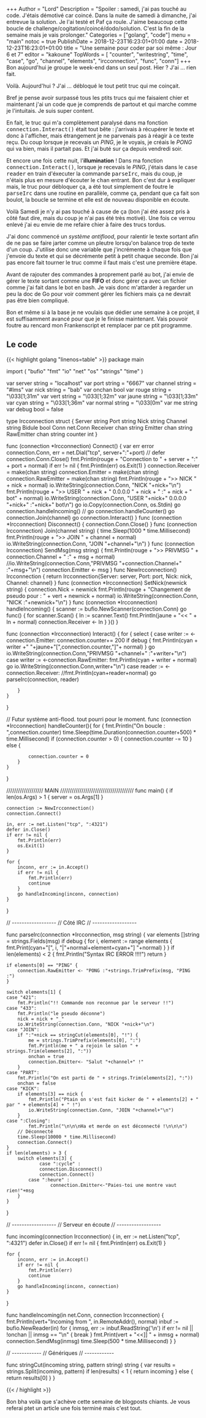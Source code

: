 +++
Author = "Lord"
Description = "Spoiler : samedi, j'ai pas touché au code. J'étais démotivé car coincé. Dans la nuite de samedi à dimanche, j'ai entrevue la solution. Je l'ai testé et Paf ça roule. J'aime beaucoup cette boucle de challenge/cogitation/coincé/dodo/solution. C'est la fin de la semaine mais je vais prolonger."
Categories = ["golang", "code"]
menu = "main"
notoc = true
PublishDate = 2018-12-23T16:23:01+01:00
date = 2018-12-23T16:23:01+01:00
title = "Une semaine pour coder par soi même : Jour 6 et 7"
editor = "kakoune"
TopWords = [  "counter", "writestring", "time", "case", "go", "channel", "elements", "ircconnection", "func", "conn"]
+++
Bon aujourd'hui je groupe le week-end dans un seul post.
Hier ?
J'ai … rien fait.

Voilà.
Aujourd'hui ?
J'ai … débloqué le tout petit truc qui me coinçait.

Bref je pense avoir surpassé tous les ptits trucs qui me faisaient chier et maintenant j'ai un code que je comprends de partout et qui marche comme je l'intuitais.
Je suis super content.

En fait, le truc qui m'a complètement paralysé dans ma fonction <kbd>connection.Interact()</kbd> était tout bête : j'arrivais à récupérer le texte et donc à l'afficher, mais étrangement je ne parvenais pas à réagir à ce texte reçu.
Du coup lorsque je recevais un *PING*, je le voyais, je créais le *PONG* qui va bien, mais il partait pas.
Et j'ai buté sur ça depuis vendredi soir.

Et encore une fois cette nuit, l'**illumination** !
Dans ma fonction <kbd>connection.Interact()</kbd>, lorsque je recevais le *PING*, j'étais dans le <kbd>case reader</kbd> en train d'éxecuter la commande <kbd>parseIrc</kbd>, mais du coup, je n'étais plus en mesure d'écouter le <kbd>chan</kbd> entrant.
Bon c'est dur à expliquer mais, le truc pour débloquer ça, a été tout simplement de foutre le <kbd>parseIrc</kbd> dans une routine en parallèle, comme ça, pendant que ça fait son boulot, la boucle se termine et elle est de nouveau disponible en écoute.

Voilà Samedi je n'y ai pas touché à cause de ça (bon j'ai été assez pris à côté faut dire, mais du coup je n'ai pas été très motivé).
Une fois ce verrou enlevé j'ai eu envie de me refaire chier à faire des trucs tordus.

J'ai donc commencé un *système antiflood*, pour ralentir le texte sortant afin de ne pas se faire jarter comme un pleutre lorsqu'on balance trop de texte d'un coup.
J'utilise donc une variable que j'incrémente à chaque fois que j'envoie du texte et qui se décrémente petit à petit chaque seconde.
Bon j'ai pas encore fait tourner le truc comme il faut mais c'est une première étape.

Avant de rajouter des commandes à proprement parlé au bot, j'ai envie de gérer le texte sortant comme une **FIFO** et donc gérer ça avec un fichier comme j'ai fait dans le bot en bash.
Je vais donc m'attarder à regarder un peu la doc de Go pour voir comment gérer les fichiers mais ça ne devrait pas être bien compliqué.

Bon et même si à la base je ne voulais que dédier une semaine à ce projet, il est suffisamment avancé pour que je le finisse maintenant.
Vais pouvoir foutre au rencard mon Frankenscript et remplacer par ce ptit programme.


## Le code

{{< highlight golang "linenos=table" >}}
package main

import (
	"bufio"
	"fmt"
	"io"
	"net"
	"os"
	"strings"
	"time"
)

var server string = "localhost"
var port string = "6667"
var channel string = "#lms"
var nick string = "bab"
var onchan bool
var rouge string = "\033[1;31m"
var vert string = "\033[1;32m"
var jaune string = "\033[1;33m"
var cyan string = "\033[1;36m"
var normal string = "\033[0m"
var me string
var debug bool = false

type Ircconnection struct {
	Server   string
	Port     string
	Nick     string
	Channel  string
	Bidule   bool
	Conn     net.Conn
	Receiver chan string
	Emitter  chan string
	RawEmitter	chan string
	counter	 int
}

func (connection *Ircconnection) Connect() {
	var err error
	connection.Conn, err = net.Dial("tcp", server+":"+port)
//	defer connection.Conn.Close()
	fmt.Println(rouge + "Connection to " + server + ":" + port + normal)
	if err != nil {
		fmt.Println(err)
		os.Exit(1)
	}
	connection.Receiver = make(chan string)
	connection.Emitter = make(chan string)
	connection.RawEmitter = make(chan string)
	fmt.Println(rouge + ">> NICK " + nick + normal)
	io.WriteString(connection.Conn, "NICK "+nick+"\n")
	fmt.Println(rouge + ">> USER " + nick + " 0.0.0.0 " + nick + " :" + nick + " bot" + normal)
	io.WriteString(connection.Conn, "USER "+nick+" 0.0.0.0 "+nick+" :"+nick+" bot\n")
	go io.Copy(connection.Conn, os.Stdin)
	go connection.handleIncoming()
//	go connection.handleCounter()
	go connection.Join(channel)
	go connection.Interact()
}
func (connection *Ircconnection) Disconnect() {
	connection.Conn.Close()
}
func (connection Ircconnection) Join(channel string) {
	time.Sleep(1000 * time.Millisecond)
	fmt.Println(rouge + ">> JOIN " + channel + normal)
	io.WriteString(connection.Conn, "JOIN "+channel+"\n")
}
func (connection Ircconnection) SendMsg(msg string) {
	fmt.Println(rouge + ">> PRIVMSG " + connection.Channel + " :" + msg + normal)
	//io.WriteString(connection.Conn,"PRIVMSG "+connection.Channel+" :"+msg+"\n")
	connection.Emitter <- msg
}
func NewIrcconnection() Ircconnection {
	return Ircconnection{Server: server, Port: port, Nick: nick, Channel: channel}
}
func (connection *Ircconnection) SetNick(newnick string) {
	connection.Nick = newnick
	fmt.Println(rouge + "Changement de pseudo pour : " + vert + newnick + normal)
	io.WriteString(connection.Conn, "NICK :"+newnick+"\n")
}
func (connection *Ircconnection) handleIncoming() {
	scanner := bufio.NewScanner(connection.Conn)
	go func() {
		for scanner.Scan() {
			ln := scanner.Text()
			fmt.Println(jaune + "<< " + ln + normal)
			connection.Receiver <- ln
		}
	}()
}

func (connection *Ircconnection) Interact() {
	for {
		select {
			case writer := <-connection.Emitter:
    				connection.counter+= 200
    				if debug {
					fmt.Println(cyan + writer +" "+jaune+"[",connection.counter,"]"+ normal)
    				}
				go io.WriteString(connection.Conn,"PRIVMSG "+channel+" :"+writer+"\n")
			case writer := <-connection.RawEmitter:
				fmt.Println(cyan + writer + normal)
				go io.WriteString(connection.Conn,writer+"\n")
			case reader := <-connection.Receiver:
				//fmt.Println(cyan+reader+normal)
				go parseIrc(connection, reader)

		}
	}
}

// Futur système anti-flood. tout pourri pour le moment.
func (connection *Ircconnection) handleCounter(){
	for {
    		fmt.Println("On boucle : ",connection.counter)
		time.Sleep(time.Duration(connection.counter+500) * time.Millisecond)
		if (connection.counter > 0) {
			connection.counter -= 10
		} else {
    			
			connection.counter = 0
		}
	}
}

/////////////////// MAIN //////////////////////////////////////
func main() {
	if len(os.Args) > 1 {
		server = os.Args[1]
	}

	connection := NewIrcconnection()
	connection.Connect()

	in, err := net.Listen("tcp", ":4321")
	defer in.Close()
	if err != nil {
		fmt.Println(err)
		os.Exit(1)
	}

	for {
		inconn, err := in.Accept()
		if err != nil {
			fmt.Println(err)
			continue
		}
		go handleIncoming(inconn, connection)
	}
	
}

// ------------------
// Côté IRC
// ------------------

func parseIrc(connection *Ircconnection, msg string) {
	var elements []string = strings.Fields(msg)
	if debug {
		for i, element := range elements {
			fmt.Print(cyan+"[", i, "|"+normal+element+cyan+"] "+normal)
		}
	}
	if len(elements) < 2 {
    		fmt.Println("Syntax IRC ERROR !!!!")
		return
	}

	if elements[0] == "PING" {
		connection.RawEmitter <- "PONG :"+strings.TrimPrefix(msg, "PING :")
	}

	switch elements[1] {
	case "421":
		fmt.Println("!! Commande non reconnue par le serveur !!")
	case "433":
		fmt.Println("le pseudo déconne")
		nick = nick + "_"
		io.WriteString(connection.Conn, "NICK "+nick+"\n")
	case "JOIN":
		if ":"+nick == stringCut(elements[0], "!") {
			me = strings.TrimPrefix(elements[0], ":")
			fmt.Println(me + " a rejoin le salon " + strings.Trim(elements[2], ":"))
			onchan = true
			connection.Emitter<- "Salut "+channel+" !"
		}
	case "PART":
		fmt.Println("On est parti de " + strings.Trim(elements[2], ":"))
		onchan = false
	case "KICK":
		if elements[3] == nick {
			fmt.Println("Ptain on s'est fait kicker de " + elements[2] + " par " + elements[4] + " !")
			io.WriteString(connection.Conn, "JOIN "+channel+"\n")
		}
	case ":Closing":
    		fmt.Println("\n\n\nHa et merde on est déconnecté !\n\n\n")
		// Déconnecté
		time.Sleep(10000 * time.Millisecond)
		connection.Connect()
	}
	if len(elements) > 3 {
		switch elements[3] {
    			case ":cycle" :
				connection.Disconnect()
				connection.Connect()
			case ":heure" :
    				connection.Emitter<-"Paies-toi une montre vaut rien!"+msg
		}
	}
}

// ------------------
// Serveur en écoute
// ------------------

func incoming(connection Ircconnection) {
	in, err := net.Listen("tcp", ":4321")
	defer in.Close()
	if err != nil {
		fmt.Println(err)
		os.Exit(1)
	}

	for {
		inconn, err := in.Accept()
		if err != nil {
			fmt.Println(err)
			continue
		}
		go handleIncoming(inconn, connection)
	}
}

func handleIncoming(in net.Conn, connection Ircconnection) {
	fmt.Println(vert+"Incoming from ", in.RemoteAddr(), normal)
	inbuf := bufio.NewReader(in)
	for {
		inmsg, err := inbuf.ReadString('\n')
		if err != nil || !onchan || inmsg == "\n" {
			break
		}
		fmt.Print(vert + "<<]] " + inmsg + normal)
		connection.SendMsg(inmsg)
		time.Sleep(500 * time.Millisecond)
	}
}

// ------------
//  Génériques
// ------------

func stringCut(incoming string, pattern string) string {
	var results = strings.Split(incoming, pattern)
	if len(results) < 1 {
		return incoming
	} else {
		return results[0]
	}
}

{{< / highlight >}}

Bon bha voilà que s'achève cette semaine de blogposts chiants.
Je vous referai ptet un article une fois terminé mais c'est tout.
